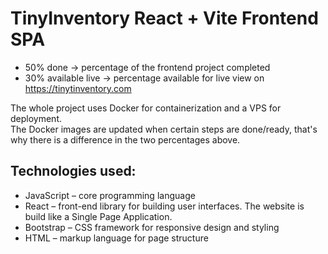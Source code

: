 # TinyInventory React + Vite Frontend SPA

* 50% done -> percentage of the frontend project completed
* 30% available live -> percentage available for live view on https://tinytinventory.com

The whole project uses Docker for containerization and a VPS for deployment.  
The Docker images are updated when certain steps are done/ready, that's why there is a difference in the two percentages above.

## Technologies used:
* JavaScript – core programming language
* React – front-end library for building user interfaces. The website is build like a Single Page Application.
* Bootstrap – CSS framework for responsive design and styling
* HTML – markup language for page structure

